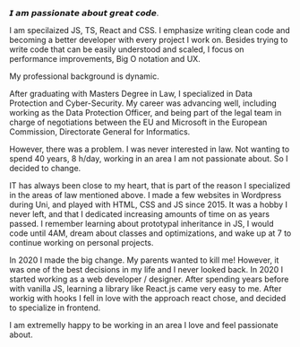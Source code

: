 𝙄 𝙖𝙢 𝙥𝙖𝙨𝙨𝙞𝙤𝙣𝙖𝙩𝙚 𝙖𝙗𝙤𝙪𝙩 𝙜𝙧𝙚𝙖𝙩 𝙘𝙤𝙙𝙚.


I am specilaized JS, TS, React and CSS. I emphasize writing clean code and becoming a better developer with every project I work on. Besides trying to write code that can be easily understood and scaled, I focus on performance improvements, Big O notation and UX. 

My professional background is dynamic. 

After graduating with Masters Degree in Law, I specialized in Data Protection and Cyber-Security. My career was advancing well, including working as the Data Protection Officer, and being part of the legal team in charge of negotiations between the EU and Microsoft in the European Commission, Directorate General for Informatics. 

However, there was a problem. I was never interested in law. Not wanting to spend 40 years, 8 h/day, working in an area I am not passionate about. So I decided to change. 

IT has always been close to my heart, that is part of the reason I specialized in the areas of law mentioned above. I made a few websites in Wordpress during Uni, and played with HTML, CSS and JS since 2015. It was a hobby I never left, and that I dedicated increasing amounts of time on as years passed. I remember learning about prototypal inheritance in JS, I would code until 4AM, dream about classes and optimizations, and wake up at 7 to continue working on personal projects. 

In 2020 I made the big change. My parents wanted to kill me! However, it was one of the best decisions in my life and I never looked back. In 2020 I started working as a web developer / designer. After spending years before with vanilla JS, learning a library like React.js came very easy to me. After workig with hooks I fell in love with the approach react chose, and decided to specialize in frontend.  

I am extremelly happy to be working in an area I love and feel passionate about.
